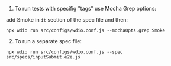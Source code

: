 1. To run tests with specifig "tags" use Mocha Grep options:

add Smoke in ``it`` section of the spec file and then:

```
npx wdio run src/configs/wdio.conf.js --mochaOpts.grep Smoke
```
2. To run a separate spec file:

```
npx wdio run src/configs/wdio.conf.js --spec src/specs/inputSubmit.e2e.js
```